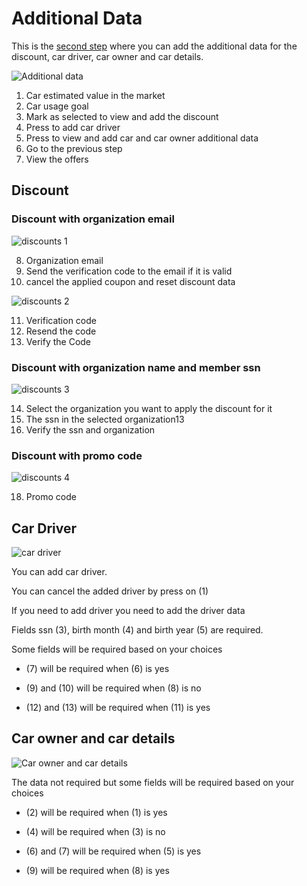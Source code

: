 # Additional Data

This is the [second step](https://insurance.inovola-stage.com/AdditionalData) where you can add the additional data for the discount, car driver, car owner and car details.

![Additional data](/images/steps/step2-1.png)

1. Car estimated value in the market
2. Car usage goal
3. Mark as selected to view and add the discount
4. Press to add car driver
5. Press to view and add car and car owner additional data
6. Go to the previous step
7. View the offers

## Discount

### Discount with organization email

![discounts 1](/images/steps/step2-discount-1.png)

8. Organization email
9. Send the verification code to the email if it is valid
10. cancel the applied coupon and reset discount data

![discounts 2](/images/steps/step2-discount-2.png)

11. Verification code
12. Resend the code
13. Verify the Code

### Discount with organization name and member ssn

![discounts 3](/images/steps/step2-discount-3.png)

14. Select the organization you want to apply the discount for it
15. The ssn in the selected organization13
16. Verify the ssn and organization

### Discount with promo code

![discounts 4](/images/steps/step2-discount-4.png)

18. Promo code

## Car Driver

![car driver](/images/steps/step2-driver-1.png)

You can add car driver.

You can cancel the added driver by press on (1)

If you need to add driver you need to add the driver data

Fields ssn (3), birth month (4) and birth year (5) are required.

Some fields will be required based on your choices

- (7) will be required when (6) is yes

- (9) and (10) will be required when (8) is no

- (12) and (13) will be required when (11) is yes

## Car owner and car details

![Car owner and car details](/images/steps/step2-car_owner_and_car_details-1.png)

The data not required but some fields will be required based on your choices

- (2) will be required when (1) is yes

- (4) will be required when (3) is no

- (6) and (7) will be required when (5) is yes

- (9) will be required when (8) is yes
